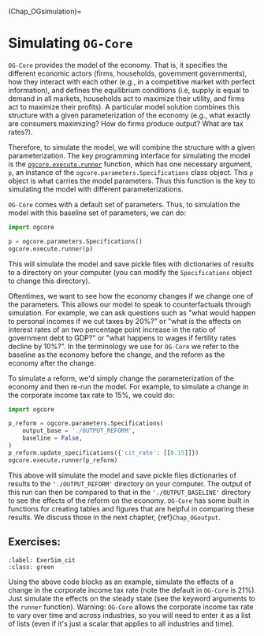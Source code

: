 (Chap_OGsimulation)=

# Simulating `OG-Core`

`OG-Core` provides the model of the economy. That is, it specifies the different economic actors (firms, households, government governments), how they interact with each other (e.g., in a competitive market with perfect information), and defines the equilibrium conditions (i.e, supply is equal to demand in all markets, households act to maximize their utility, and firms act to maximize their profits).  A particular model solution combines this structure with a given parameterization of the economy (e.g., what exactly are consumers maximizing?  How do firms produce output? What are tax rates?).

Therefore, to simulate the model, we will combine the structure with a given parameterization.  The key programming interface for simulating the model is the [`ogcore.execute.runner`](https://pslmodels.github.io/OG-Core/content/api/execute.html) function, which has one necessary argument, `p`, an instance of the `ogcore.parameters.Specifications` class object.  This `p` object is what carries the model parameters.  Thus this function is the key to simulating the model with different parameterizations.

`OG-Core` comes with a default set of parameters.  Thus, to simulation the model with this baseline set of parameters, we can do:

```python
import ogcore

p = ogcore.parameters.Specifications()
ogcore.execute.runner(p)

```

This will simulate the model and save pickle files with dictionaries of results to a directory on your computer (you can modify the `Specifications` object to change this directory).

Oftentimes, we want to see how the economy changes if we change one of the parameters. This allows our model to speak to counterfactuals through simulation. For example, we can ask questions such as "what would happen to personal incomes if we cut taxes by 20%?" or "what is the effects on interest rates of an two percentage point increase in the ratio of government debt to GDP?" or "what happens to wages if fertility rates decline by 10%?".  In the terminology we use for `OG-Core` we refer to the baseline as the economy before the change, and the reform as the economy after the change.

To simulate a reform, we'd simply change the parameterization of the economy and then re-run the model.  For example, to simulate a change in the corporate income tax rate to 15%, we could do:

```python
import ogcore

p_reform = ogcore.parameters.Specifications(
    output_base = './OUTPUT_REFORM',
    baseline = False,
)
p_reform.update_specifications({'cit_rate': [[0.15]]})
ogcore.execute.runner(p_reform)

```

This above will simulate the model and save pickle files dictionaries of results to the `'./OUTPUT_REFORM'` directory on your computer.  The output of this run can then be compared to that in the `'./OUTPUT_BASELINE'` directory to see the effects of the reform on the economy.  `OG-Core` has some built in functions for creating tables and figures that are helpful in comparing these results.  We discuss those in the next chapter, {ref}`Chap_OGoutput`.

## Exercises:

```{exercise-start}
:label: ExerSim_cit
:class: green
```
Using the above code blocks as an example, simulate the effects of a change in the corporate income tax rate (note the default in `OG-Core` is 21%). Just simulate the effects on the steady state (see the keyword arguments to the `runner` function).  Warning: `OG-Core` allows the corporate income tax rate to vary over time and across industries, so you will need to enter it as a list of lists (even if it's just a scalar that applies to all industries and time).
```{exercise-end}
```